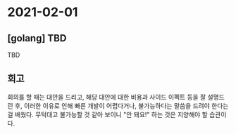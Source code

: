 # 2021-02-01
## [golang] TBD
TBD

## 회고
회의를 할 때는 대안을 드리고, 해당 대안에 대한 비용과 사이드 이펙트 등을 잘 설명드린 후, 이러한 이유로 인해 빠른 개발이 어렵다거나, 불가능하다는 말씀을 드려야 한다는 걸 배웠다. 무턱대고 불가능할 것 같아 보이니 "안 돼요!" 하는 것은 지양해야 할 습관이다.